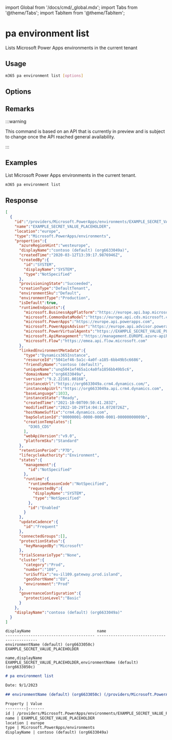 <!-- DISCLAIMER: All secrets, passwords, and sensitive values in this document are examples only and not real credentials. -->
import Global from '/docs/cmd/_global.mdx';
import Tabs from '@theme/Tabs';
import TabItem from '@theme/TabItem';

# pa environment list

Lists Microsoft Power Apps environments in the current tenant

## Usage

```sh
m365 pa environment list [options]
```

## Options

<Global />

## Remarks

:::warning

This command is based on an API that is currently in preview and is subject to change once the API reached general availability.

:::

## Examples

List Microsoft Power Apps environments in the current tenant.

```sh
m365 pa environment list
```

## Response

<Tabs>
  <TabItem value="JSON">

  ```json
  [
    {
      "id":"/providers/Microsoft.PowerApps/environments/EXAMPLE_SECRET_VALUE_PLACEHOLDER",
      "name":"EXAMPLE_SECRET_VALUE_PLACEHOLDER",
      "location":"europe",
      "type":"Microsoft.PowerApps/environments",
      "properties":{
        "azureRegionHint":"westeurope",
        "displayName":"contoso (default) (org6633049a)",
        "createdTime":"2020-03-12T13:39:17.9876946Z",
        "createdBy":{
          "id":"SYSTEM",
          "displayName":"SYSTEM",
          "type":"NotSpecified"
        },
        "provisioningState":"Succeeded",
        "creationType":"DefaultTenant",
        "environmentSku":"Default",
        "environmentType":"Production",
        "isDefault":true,
        "runtimeEndpoints":{
          "microsoft.BusinessAppPlatform":"https://europe.api.bap.microsoft.com",
          "microsoft.CommonDataModel":"https://europe.api.cds.microsoft.com",
          "microsoft.PowerApps":"https://europe.api.powerapps.com",
          "microsoft.PowerAppsAdvisor":"https://europe.api.advisor.powerapps.com",
          "microsoft.PowerVirtualAgents":"https://EXAMPLE_SECRET_VALUE_PLACEHOLDER",
          "microsoft.ApiManagement":"https://management.EUROPE.azure-apihub.net",
          "microsoft.Flow":"https://emea.api.flow.microsoft.com"
        },
        "linkedEnvironmentMetadata":{
          "type":"Dynamics365Instance",
          "resourceId":"5041ef46-5a1c-4a0f-a185-6bb49b5c6686",
          "friendlyName":"contoso (default)",
          "uniqueName":"unq5041ef465a1c4a0fa1856bb49b5c6",
          "domainName":"org6633049a",
          "version":"9.2.22101.00168",
          "instanceUrl":"https://org6633049a.crm4.dynamics.com/",
          "instanceApiUrl":"https://org6633049a.api.crm4.dynamics.com",
          "baseLanguage":1033,
          "instanceState":"Ready",
          "createdTime":"2021-10-08T09:50:41.283Z",
          "modifiedTime":"2022-10-29T14:04:14.0720726Z",
          "hostNameSuffix":"crm4.dynamics.com",
          "bapSolutionId":"00000001-0000-0000-0001-00000000009b",
          "creationTemplates":[
            "D365_CDS"
          ],
          "webApiVersion":"v9.0",
          "platformSku":"Standard"
        },
        "retentionPeriod":"P7D",
        "lifecycleAuthority":"Environment",
        "states":{
          "management":{
            "id":"NotSpecified"
          },
          "runtime":{
            "runtimeReasonCode":"NotSpecified",
            "requestedBy":{
              "displayName":"SYSTEM",
              "type":"NotSpecified"
            },
            "id":"Enabled"
          }
        },
        "updateCadence":{
          "id":"Frequent"
        },
        "connectedGroups":[],
        "protectionStatus":{
          "keyManagedBy":"Microsoft"
        },
        "trialScenarioType":"None",
        "cluster":{
          "category":"Prod",
          "number":"109",
          "uriSuffix":"eu-il109.gateway.prod.island",
          "geoShortName":"EU",
          "environment":"Prod"
        },
        "governanceConfiguration":{
          "protectionLevel":"Basic"
        }
      },
      "displayName":"contoso (default) (org6633049a)"
    }
  ]
  ```

  </TabItem>
  <TabItem value="Text">

  ```text
  displayName                             name
  --------------------------------------- --------------------------------------------
  environmentName (default) (org6633050c) EXAMPLE_SECRET_VALUE_PLACEHOLDER
  ```

  </TabItem>
  <TabItem value="CSV">

  ```csv
  name,displayName
  EXAMPLE_SECRET_VALUE_PLACEHOLDER,environmentName (default) (org6633050c)
  ```

  </TabItem>
  <TabItem value="Markdown">

  ```md
  # pa environment list

  Date: 9/1/2023

  ## environmentName (default) (org6633050c) (/providers/Microsoft.PowerApps/environments/EXAMPLE_SECRET_VALUE_PLACEHOLDER)

  Property | Value
  ---------|-------
  id | /providers/Microsoft.PowerApps/environments/EXAMPLE_SECRET_VALUE_PLACEHOLDER
  name | EXAMPLE_SECRET_VALUE_PLACEHOLDER
  location | europe
  type | Microsoft.PowerApps/environments
  displayName | contoso (default) (org6633049a)
  ```

  </TabItem>
</Tabs>
